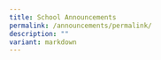 ```yaml
---
title: School Announcements
permalink: /announcements/permalink/
description: ""
variant: markdown
---
```

